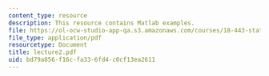 ```yaml
---
content_type: resource
description: This resource contains Matlab examples.
file: https://ol-ocw-studio-app-qa.s3.amazonaws.com/courses/18-443-statistics-for-applications-fall-2006/bd79a856f16cfa336fd4c0cf13ea2611_lecture2.pdf
file_type: application/pdf
resourcetype: Document
title: lecture2.pdf
uid: bd79a856-f16c-fa33-6fd4-c0cf13ea2611
---
```

